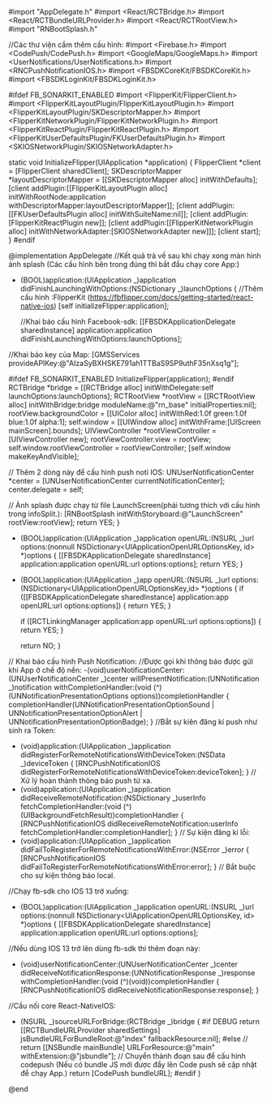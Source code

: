 #import "AppDelegate.h"
#import <React/RCTBridge.h>
#import <React/RCTBundleURLProvider.h>
#import <React/RCTRootView.h>
#import "RNBootSplash.h"

//Các thư viện cắm thêm cấu hình:
#import <Firebase.h>
#import <CodePush/CodePush.h>
#import <GoogleMaps/GoogleMaps.h>
#import <UserNotifications/UserNotifications.h>
#import <RNCPushNotificationIOS.h>
#import <FBSDKCoreKit/FBSDKCoreKit.h>
#import <FBSDKLoginKit/FBSDKLoginKit.h>

#ifdef FB_SONARKIT_ENABLED
#import <FlipperKit/FlipperClient.h>
#import <FlipperKitLayoutPlugin/FlipperKitLayoutPlugin.h>
#import <FlipperKitLayoutPlugin/SKDescriptorMapper.h>
#import <FlipperKitNetworkPlugin/FlipperKitNetworkPlugin.h>
#import <FlipperKitReactPlugin/FlipperKitReactPlugin.h>
#import <FlipperKitUserDefaultsPlugin/FKUserDefaultsPlugin.h>
#import <SKIOSNetworkPlugin/SKIOSNetworkAdapter.h>

static void InitializeFlipper(UIApplication *application) {
FlipperClient *client = [FlipperClient sharedClient];
SKDescriptorMapper \*layoutDescriptorMapper = [[SKDescriptorMapper alloc] initWithDefaults];
  [client addPlugin:[[FlipperKitLayoutPlugin alloc] initWithRootNode:application withDescriptorMapper:layoutDescriptorMapper]];
[client addPlugin:[[FKUserDefaultsPlugin alloc] initWithSuiteName:nil]];
[client addPlugin:[FlipperKitReactPlugin new]];
[client addPlugin:[[FlipperKitNetworkPlugin alloc] initWithNetworkAdapter:[SKIOSNetworkAdapter new]]];
[client start];
}
#endif

@implementation AppDelegate
//Kết quả trả về sau khi chạy xong màn hình ảnh splash (Các cấu hình bên trong đúng thì bắt đầu chạy core App:)

- (BOOL)application:(UIApplication _)application didFinishLaunchingWithOptions:(NSDictionary _)launchOptions
  {
  //Thêm cấu hình :FlipperKit (https://fbflipper.com/docs/getting-started/react-native-ios)
  [self initializeFlipper:application];

  //Khai báo cấu hình Facebook-sdk:
  [[FBSDKApplicationDelegate sharedInstance] application:application
  didFinishLaunchingWithOptions:launchOptions];

//Khai báo key của Map:
[GMSServices provideAPIKey:@"AIzaSyBXHSKE791ah1TTBaS9SP9uthF35nXsq1g"];

#ifdef FB_SONARKIT_ENABLED
InitializeFlipper(application);
#endif
RCTBridge *bridge = [[RCTBridge alloc] initWithDelegate:self launchOptions:launchOptions];
RCTRootView *rootView = [[RCTRootView alloc] initWithBridge:bridge
moduleName:@"rn_base"
initialProperties:nil];
rootView.backgroundColor = [[UIColor alloc] initWithRed:1.0f green:1.0f blue:1.0f alpha:1];
self.window = [[UIWindow alloc] initWithFrame:[UIScreen mainScreen].bounds];
UIViewController \*rootViewController = [UIViewController new];
rootViewController.view = rootView;
self.window.rootViewController = rootViewController;
[self.window makeKeyAndVisible];

// Thêm 2 dòng này để cấu hình push noti IOS:
UNUserNotificationCenter \*center = [UNUserNotificationCenter currentNotificationCenter];
center.delegate = self;

// Ảnh splash được chạy từ file LaunchScreen(phải tương thích với cấu hình trong infoSplit.):
[RNBootSplash initWithStoryboard:@"LaunchScreen" rootView:rootView];
return YES;
}

- (BOOL)application:(UIApplication _)application
  openURL:(NSURL _)url
  options:(nonnull NSDictionary<UIApplicationOpenURLOptionsKey, id> \*)options
  {
  [[FBSDKApplicationDelegate sharedInstance] application:application
  openURL:url
  options:options];
  return YES;
  }

- (BOOL)application:(UIApplication _)app
  openURL:(NSURL _)url
  options:(NSDictionary<UIApplicationOpenURLOptionsKey,id> \*)options
  {
  if ([[FBSDKApplicationDelegate sharedInstance] application:app openURL:url options:options]) {
  return YES;
  }

  if ([RCTLinkingManager application:app openURL:url options:options]) {
  return YES;
  }

  return NO;
  }

// Khai báo cấu hình Push Notification:
//Được gọi khi thông báo được gửi khi App ở chế độ nền:
-(void)userNotificationCenter:(UNUserNotificationCenter _)center willPresentNotification:(UNNotification _)notification withCompletionHandler:(void (^)(UNNotificationPresentationOptions options))completionHandler
{
completionHandler(UNNotificationPresentationOptionSound | UNNotificationPresentationOptionAlert | UNNotificationPresentationOptionBadge);
}
//Bắt sự kiên đăng kí push như sinh ra Token:

- (void)application:(UIApplication _)application didRegisterForRemoteNotificationsWithDeviceToken:(NSData _)deviceToken
  {
  [RNCPushNotificationIOS didRegisterForRemoteNotificationsWithDeviceToken:deviceToken];
  }
  // Xử lý hoàn thành thông báo push từ xa.
- (void)application:(UIApplication _)application didReceiveRemoteNotification:(NSDictionary _)userInfo
  fetchCompletionHandler:(void (^)(UIBackgroundFetchResult))completionHandler
  {
  [RNCPushNotificationIOS didReceiveRemoteNotification:userInfo fetchCompletionHandler:completionHandler];
  }
  // Sự kiện đăng kí lỗi:
- (void)application:(UIApplication _)application didFailToRegisterForRemoteNotificationsWithError:(NSError _)error
  {
  [RNCPushNotificationIOS didFailToRegisterForRemoteNotificationsWithError:error];
  }
  // Bắt buộc cho sự kiện thông báo local.

//Chạy fb-sdk cho IOS 13 trở xuống:

- (BOOL)application:(UIApplication _)application
  openURL:(NSURL _)url
  options:(nonnull NSDictionary<UIApplicationOpenURLOptionsKey, id> \*)options
  {
  [[FBSDKApplicationDelegate sharedInstance] application:application
  openURL:url
  options:options];

//Nếu dùng IOS 13 trở lên dùng fb-sdk thì thêm đoạn này:

- (void)userNotificationCenter:(UNUserNotificationCenter _)center
  didReceiveNotificationResponse:(UNNotificationResponse _)response
  withCompletionHandler:(void (^)(void))completionHandler
  {
  [RNCPushNotificationIOS didReceiveNotificationResponse:response];
  }

//Cầu nối core React-NativeIOS:

- (NSURL _)sourceURLForBridge:(RCTBridge _)bridge
  {
  #if DEBUG
  return [[RCTBundleURLProvider sharedSettings] jsBundleURLForBundleRoot:@"index" fallbackResource:nil];
  #else
  // return [[NSBundle mainBundle] URLForResource:@"main" withExtension:@"jsbundle"];
  // Chuyển thành đoạn sau để cấu hình codepush (Nếu có bundle JS mới được đẩy lên Code push sẽ cập nhật để chạy App.)
  return [CodePush bundleURL];
  #endif
  }

@end

